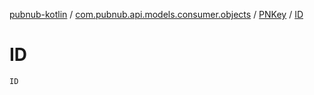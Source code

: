 [pubnub-kotlin](../../index.md) / [com.pubnub.api.models.consumer.objects](../index.md) / [PNKey](index.md) / [ID](./-i-d.md)

# ID

`ID`